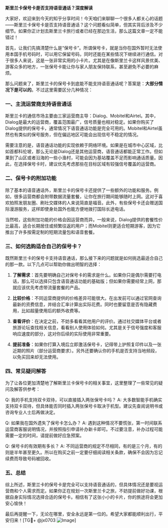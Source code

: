 **斯里兰卡保号卡是否支持语音通话？深度解读**

大家好，欢迎来到今天的知乎分享时间！今天咱们来聊聊一个很多人都关心的话题——斯里兰卡保号卡是否支持语音通话？这个问题看似简单，但其实背后涉及不少细节。如果你正计划去斯里兰卡旅行或者已经在那边生活，那么这篇文章一定不能错过！

首先，让我们先搞清楚什么是“保号卡”。所谓保号卡，就是当你在国外暂时无法使用本国手机号码时，可以用它保留号码，同时还能在某些情况下继续进行通信。对于很多人来说，这是一张非常实用的小卡片。尤其是在像斯里兰卡这样风景优美、游客众多的地方，一张保号卡能让你与家人朋友保持联系，甚至避免不必要的麻烦。

那么问题来了，斯里兰卡的保号卡到底能不能支持语音通话呢？答案是：**大部分情况下是可以的**。不过这里需要区分几种情况：

### 一、主流运营商支持语音通话

斯里兰卡的通信市场主要由三家运营商主导：Dialog、Mobitel和Airtel。其中，Dialog是最大的运营商，覆盖范围最广，信号质量也相对稳定。如果你购买了Dialog提供的保号卡，通常情况下语音通话功能是完全可用的。Mobitel和Airtel虽然也有类似的保号服务，但在偏远地区可能会出现信号不稳定的情况。

需要注意的是，语音通话功能的实现依赖于网络环境。如果是在城市中心区域，比如首都科伦坡，那么无论是Dialog还是其他运营商，语音通话都能正常工作。但如果到了山区或者沿海的一些小渔村，可能会因为基站覆盖不足而影响通话质量。因此，在选择保号卡时，建议优先考虑那些在目标区域有较强信号覆盖的运营商。

### 二、保号卡的附加功能

除了基本的语音通话外，斯里兰卡的保号卡还提供了一些额外的功能和服务。例如，很多运营商都会附带数据流量套餐，让你在旅行期间能够随时上网。这对于喜欢拍照发朋友圈、刷社交媒体的人来说简直是福音。此外，有些保号卡还会赠送国际漫游服务，这样即使身处国外也能方便地拨打国际长途电话。

当然啦，这些附加功能的价格会因运营商而异。一般来说，Dialog提供的套餐性价比最高，适合长期居住或频繁往返的用户；而Mobitel则更适合短期游客，因为它推出了许多按需定制的短期流量包和语音套餐。

### 三、如何选购适合自己的保号卡？

既然斯里兰卡的保号卡支持语音通话，那么接下来的问题就是如何挑选最适合自己的那一款。以下几点可以帮助你做出明智的选择：

1. **了解需求**：首先要明确自己对保号卡的需求是什么。如果你只是偶尔需要打电话，那么可以选择只包含语音通话功能的基础版；但如果你需要经常上网，那就应该优先考虑带流量套餐的产品。

2. **比较价格**：不同运营商提供的价格差异可能很大。在出发前可以通过官网查询最新的资费信息，并结合汇率计算出实际花费。同时也要留意是否有隐藏费用，比如超量使用后的额外收费等。

3. **查看评价**：在决定之前，不妨多看看其他用户的评价。通过社交媒体平台或者旅游论坛查找相关信息，看看别人使用体验如何。尤其是关于信号强度和客服响应速度的部分，这对你后续的实际使用非常重要。

4. **提前准备**：如果你打算入境后立即激活保号卡，记得带上护照复印件以及一张近期的照片（部分运营商要求）。另外还要确认你的手机是否支持当地频段，以免买回来却无法使用。

### 四、常见疑问解答

为了让各位更加清楚地了解斯里兰卡保号卡的相关事宜，这里整理了一些常见的疑问及解答供参考：

Q: 我的手机支持双卡双待，可以直接插入两张保号卡吗？
A: 大多数智能手机确实支持双卡双待，但具体能否同时插入两张保号卡取决于机型。建议先查阅说明书或咨询专业人士后再做决定。

Q: 如果我在国外遗失了保号卡怎么办？
A: 遇到这种情况不要慌张，第一时间联系运营商客服说明情况，并按照指引申请补办新卡即可。不过要注意，补办过程可能需要一定的时间，请提前做好应急预案。

Q: 保号卡的有效期有多长？
A: 不同运营商的规定不尽相同，有的是三个月，有的则是半年甚至更久。所以在购买之前一定要仔细阅读相关条款，确保不会因为忘记续费而导致号码被回收。

### 五、总结

综上所述，斯里兰卡的保号卡是完全可以支持语音通话的，但具体情况还是要视运营商和个人需求而定。如果你正在规划一次斯里兰卡之旅，不妨提前做好功课，根据自身实际情况选择合适的保号卡。相信有了这张小小的卡片，你的旅途将会更加安心愉快！

最后再提醒一下，无论在哪里，安全永远是第一位的。希望大家都能顺利出行，平安归来！[TG💪+ @jx0703 ![Image](https://github.com/user-attachments/assets/dbca1d08-cadb-493c-b0ec-ad6f7a83f270)]